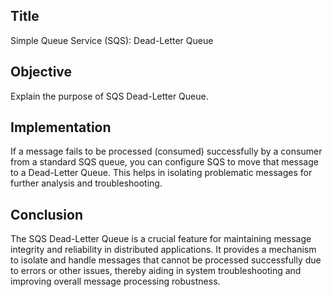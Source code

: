 ## Title
Simple Queue Service (SQS): Dead-Letter Queue

## Objective
Explain the purpose of SQS Dead-Letter Queue.

## Implementation
If a message fails to be processed (consumed) successfully by a consumer from a standard SQS queue, you can configure SQS to move that message to a Dead-Letter Queue. This helps in isolating problematic messages for further analysis and troubleshooting.

## Conclusion
The SQS Dead-Letter Queue is a crucial feature for maintaining message integrity and reliability in distributed applications. It provides a mechanism to isolate and handle messages that cannot be processed successfully due to errors or other issues, thereby aiding in system troubleshooting and improving overall message processing robustness.
